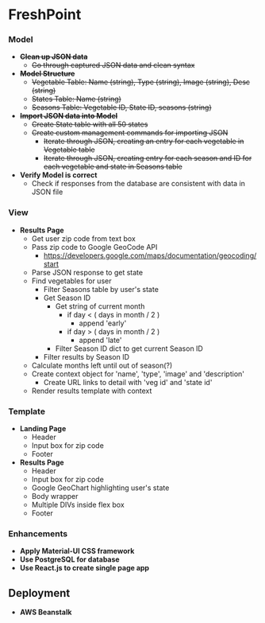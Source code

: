 FreshPoint
=================

### Model
- **~~Clean up JSON data~~**
	- ~~Go through captured JSON data and clean syntax~~
- **~~Model Structure~~**
	- ~~Vegetable Table: Name (string), Type (string), Image (string), Desc (string)~~
	- ~~States Table: Name (string)~~
	- ~~Seasons Table: Vegetable ID, State ID, seasons (string)~~
- **~~Import JSON data into Model~~**
	- ~~Create State table with all 50 states~~
	- ~~Create custom management commands for importing JSON~~
	    - ~~Iterate through JSON, creating an entry for each vegetable in Vegetable table~~
	    - ~~Iterate through JSON, creating entry for each season and ID for each vegetable and state in Seasons table~~
- **Verify Model is correct**
	- Check if responses from the database are consistent with data in JSON file

### View
- **Results Page**
	- Get user zip code from text box
	- Pass zip code to Google GeoCode API
		- https://developers.google.com/maps/documentation/geocoding/start
	- Parse JSON response to get state
    - Find vegetables for user
    	- Filter Seasons table by user's state
    	- Get Season ID
    		- Get string of current month
    			- if day < ( days in month / 2 )
    				- append 'early'
    			- if day > ( days in month / 2 )
    				- append 'late'
    		- Filter Season ID dict to get current Season ID
    	- Filter results by Season ID
    - Calculate months left until out of season(?)
	- Create context object for 'name', 'type', 'image' and 'description'
	    - Create URL links to detail with 'veg id' and 'state id'
	- Render results template with context

### Template
- **Landing Page**
	- Header
	- Input box for zip code
	- Footer
- **Results Page**
	- Header
	- Input box for zip code
	- Google GeoChart highlighting user's state
	- Body wrapper
   	- Multiple DIVs inside flex box
	- Footer

### Enhancements
- **Apply Material-UI CSS framework**
- **Use PostgreSQL for database**
- **Use React.js to create single page app**

## Deployment
- **AWS Beanstalk**